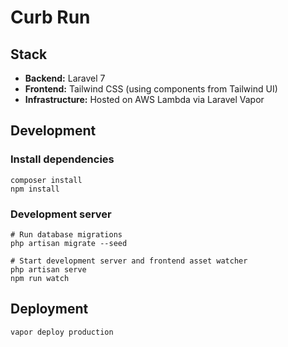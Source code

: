 # Curb Run

## Stack

* **Backend:** Laravel 7
* **Frontend:** Tailwind CSS (using components from Tailwind UI)
* **Infrastructure:** Hosted on AWS Lambda via Laravel Vapor

## Development

### Install dependencies
```
composer install
npm install
```

### Development server
```
# Run database migrations
php artisan migrate --seed

# Start development server and frontend asset watcher
php artisan serve
npm run watch
```

## Deployment

```
vapor deploy production
```
